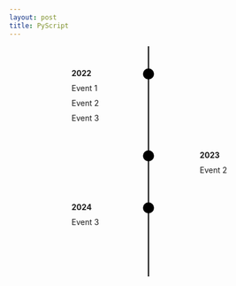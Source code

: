 ```yaml
---
layout: post
title: PyScript
---
```


<!DOCTYPE html>
<html>
<head>

<!-- Tomado desde -->
<!-- https://www.educative.io/answers/how-to-create-a-timeline-in-html -->

<style>
.timeline {
  position: relative;
  max-width: 800px;
  margin: 0 auto;
  padding: 40px 20px;
}

.timeline::after {
  content: '';
  position: absolute;
  width: 2px;
  background-color: #000;
  top: 0;
  bottom: 0;
  left: 50%;
  margin-left: -1px;
}

.timeline-item {
  position: relative;
  margin-bottom: 50px;
}

.timeline-item::after {
  content: '';
  position: absolute;
  width: 20px;
  height: 20px;
  background-color: #000;
  border-radius: 50%;
  top: 0;
  left: 50%;
  margin-left: -10px;
}

.timeline-item.left .timeline-content {
  left: 70%;
}

.timeline-item.right .timeline-content {
  left: 20%;
}

.timeline-content {
  position: relative;
  left: 30px;
}

.timeline-date {
  font-weight: bold;
  margin-bottom: 10px;
}

.timeline-description {
  margin-bottom: 10px;
}
</style>


  <title>Timeline</title>
  <link rel="stylesheet" type="text/css" href="style.css">
</head>
<body>
  <div class="timeline">
    <div class="timeline-item right">
      <div class="timeline-content">
        <div class="timeline-date">2022</div>
        <div class="timeline-description">Event 1</div>
        <div class="timeline-description">Event 2</div>
        <div class="timeline-description">Event 3</div>
      </div>
    </div>
    <div class="timeline-item left">
      <div class="timeline-content">
        <div class="timeline-date">2023</div>
        <div class="timeline-description">Event 2</div>
      </div>
    </div>
    <div class="timeline-item right">
      <div class="timeline-content">
        <div class="timeline-date">2024</div>
        <div class="timeline-description">Event 3</div>
      </div>
    </div>
  </div>
</body>
</html>
